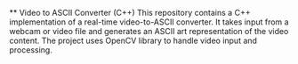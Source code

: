 ** Video to ASCII Converter (C++)
This repository contains a C++ implementation of a real-time video-to-ASCII converter. It takes input from a webcam or video file and generates an ASCII art representation of the video content. The project uses OpenCV library to handle video input and processing.

